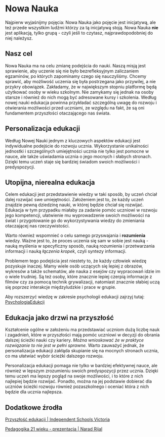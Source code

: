 # Nowa Nauka
 
Najpierw wyjaśnijmy pojęcia: Nowa Nauka jako pojęcie jest inicjatywą, ale też przede wszystkim ludźmi którzy za tą inicjatywą stoją. Nowa Nauka **nie** jest aplikacją, tylko grupą - czyli jeśli to czytasz, najprawdopodobniej do niej należysz.

## Nasz cel
Nowa Nauka ma na celu zmianę podejścia do nauki. Naszą misją jest sprawienie, aby uczenie się nie było bezrefleksyjnym zaliczaniem egzaminów, po których zapominamy czego się nauczyliśmy. Chcemy sprawić, aby możliwość uczenia się była postrzegana jako przywilej, a nie przykry obowiązek. Zakładamy, że w największym stopniu platformę będą użytkować osoby w wieku szkolnym. Nie zamykamy się jednak na osoby starsze i również do nich mogą być adresowane kursy i szkolenia. Według nowej nauki edukacja powinna przykładać szczególną uwagę do rozwoju i otwierania możliwości przed uczniami, ze względu na fakt, że są oni fundamentem przyszłości otaczającego nas świata.

## Personalizacja edukacji

Według Nowej Nauki jednym z kluczowych aspektów edukacji jest indywidualne podejście do rozwoju ucznia. Wykorzystanie unikalności jednostki i szczególnych umiejętności ucznia nie tylko jest pomocne w nauce, ale także uświadamia ucznia o jego mocnych i słabych stronach. Dzięki temu uczeń staje się bardziej świadom swoich możliwości i predyspozycji. 

## Utopijna, nierealna edukacja

Celem edukacji jest przedstawienie wiedzy w taki sposób, by uczeń chciał dalej rozwijać swe umiejętności. Założeniem jest to, że każdy uczeń znajdzie pewną dziedzinę nauki, w której będzie chciał się rozwijać. Edukacja w tym przypadku miałaby za zadanie pomóc uczniowi w rozwoju jego kompetencji, ułatwienie mu wyprowadzenie swoich możliwości na świat i przygotowanie go do wykorzystywania wiedzy do zmieniania otaczającej nas rzeczywistości.

Warto również wspomnieć o celu samego przyswajania i **rozumienia** wiedzy. Ważne jest to, że proces uczenia się sam w sobie jest nauką - nauką myślenia w specyficzny sposób, nauką rozumienia i przetwarzania informacji i nauką *łączenia kropek*, czyli syntezy informacji.

Problemem tego podejścia jest niestety to, że każdy człowiek wiedzę pozyskuje inaczej. Mamy wiele osób uczących się lepiej z obrazów, wykresów a także schematów, ale nauka z esejów czy wypracowań idzie im o wiele trudniej. Są też osoby, które znacznie lepiej czerpią informacje z filmów czy za pomocą technik grywalizacji, natomiast znacznie słabiej uczą się poprzez interakcje międzyludzkie i prace w grupie.

Aby rozszerzyć wiedzę w zakresie psychologii edukacji zajrzyj tutaj: [PsychologiaEdukcji](PsychologiaEdukacji.md)

## Edukacja jako drzwi na przyszłość

Kształcenie ogólne w założeniu ma przedstawiać uczniom dużą liczbę nauk i zagadnień, które w przyszłości mają pomóc uczniowi w decyzji do obrania dalszej ścieżki nauki czy kariery. *Można wnioskować że w praktyce rozwiązanie to nie jest w pełni sprawne.* Warto zauważyć jednak, że personalizacja edukacji zakłąda skupianie się na mocnych stronach ucznia, co  ma ułatwiać wybór ścieżki dalszego rozwoju.

Personalizacja edukacji pomaga nie tylko w bardziej efektywnej nauce, ale również w lepszym zrozumieniu swoich predyspozycji przez ucznia. Dzięki temu uczeń ma lepszy pogląd na swoje możliwości, i to które z nich najlepiej będzie rozwijać. Ponadto, można na jej podstawie dobierać dla uczniów ścieżki rozwoju również pozaszkolnego i oceniać która z nich będzie dla ucznia najlepsza.


## Dodatkowe źrodła

[Przyszłość edukacji | Independent Schools Victoria](https://is.vic.edu.au/research-post/navigating-the-future-of-education/)

[Pedagogika 21 wieku - prezentacja | Narad Rijal](https://www.slideshare.net/DrYogeshAwasthi/21st-century-pedagogy)
